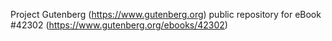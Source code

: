Project Gutenberg (https://www.gutenberg.org) public repository for eBook #42302 (https://www.gutenberg.org/ebooks/42302)
